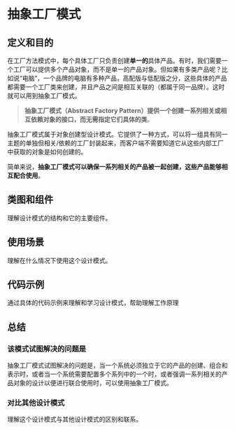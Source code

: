 # 抽象工厂模式

## 定义和目的

在工厂方法模式中，每个具体工厂只负责创建**单一的**具体产品。有时，我们需要一个工厂可以提供多个产品对象，而不是单一的产品对象。但如果有多类产品呢？比如说“电脑”，一个品牌的电脑有多种产品，高配版与低配版之分，这些具体的产品都需要一个工厂类来创建，并且产品之间是相互关联的（都属于同一品牌）。这时就可以用到抽象工厂模式。

> **抽象工厂模式（Abstract Factory Pattern）提供一个创建一系列相关或相互依赖对象的接口，而无需指定它们具体的类**。

抽象工厂模式属于对象创建型设计模式。它提供了一种方式，可以将一组具有同一主题的单独但相关/依赖的工厂封装起来，而客户端不需要知道它从这些内部工厂中获取的对象是如何创建的。

简单来说，**抽象⼯⼚模式可以确保⼀系列相关的产品被⼀起创建，这些产品能够相互配合使⽤**。

## 类图和组件

理解设计模式的结构和它的主要组件。

## 使用场景

理解在什么情况下使用这个设计模式。

## 代码示例

通过具体的代码示例来理解和学习设计模式，帮助理解工作原理

## 总结

### 该模式试图解决的问题是

抽象工厂模式试图解决的问题是，当一个系统必须独立于它的产品的创建、组合和表示时，或者当一个系统需要配置多个系列中的一个时，或者强调一系列相关的产品对象的设计以便进行联合使用时，可以使用抽象工厂模式。

### 对比其他设计模式

理解这个设计模式与其他设计模式的区别和联系。